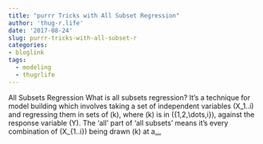 ```yaml
---
title: "purrr Tricks with All Subset Regression"
author: 'thug-r.life'
date: '2017-08-24'
slug: purrr-tricks-with-all-subset-r
categories:
- bloglink
tags:
  - modeling
  - thugrlife
---
```


All Subsets Regression What is all subsets regression? It’s a technique for model building which involves taking a set of independent variables \(X_1..i\) and regressing them in sets of \(k\), where \(k\) is in \(\{1,2,\dots,i\}\), against the response variable \(Y\). The ‘all’ part of ‘all subsets’ means it’s every combination of \(X_{1..i}\) being drawn \(k\) at a[... <i class="fas fa-external-link-alt"></i>](http://thug-r.life/post/2017-08-24-purrr-tricks-with-all-subset-regression/)

